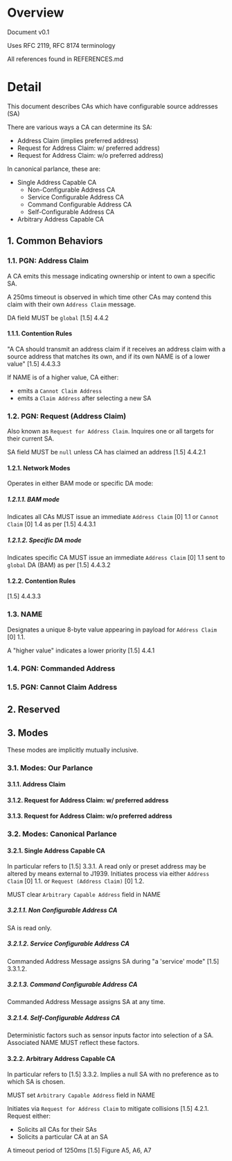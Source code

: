 # Overview

Document v0.1

Uses RFC 2119, RFC 8174 terminology

All references found in REFERENCES.md

# Detail

This document describes CAs which have configurable source addresses (SA)

There are various ways a CA can determine its SA:

* Address Claim (implies preferred address)
* Request for Address Claim: w/ preferred address)
* Request for Address Claim: w/o preferred address)

In canonical parlance, these are:

* Single Address Capable CA
    * Non-Configurable Address CA
    * Service Configurable Address CA
    * Command Configurable Address CA
    * Self-Configurable Address CA
* Arbitrary Address Capable CA

## 1. Common Behaviors

### 1.1. PGN: Address Claim

A CA emits this message indicating ownership or intent to own a specific SA.

A 250ms timeout is observed in which time other CAs may contend this claim with their
own `Address Claim` message.

DA field MUST be `global` [1.5] 4.4.2

#### 1.1.1. Contention Rules

"A CA should transmit an address claim if it receives an address claim with a source address that matches its own, and if its own NAME is of a lower value" [1.5] 4.4.3.3

If NAME is of a higher value, CA either:

* emits a `Cannot Claim Address`
* emits a `Claim Address` after selecting a new SA

### 1.2. PGN: Request (Address Claim)

Also known as `Request for Address Claim`.  Inquires one or all targets for their current SA.

SA field MUST be `null` unless CA has claimed an address [1.5] 4.4.2.1

#### 1.2.1. Network Modes

Operates in either BAM mode or specific DA mode:

##### 1.2.1.1. BAM mode

Indicates all CAs MUST issue an immediate `Address Claim` [0] 1.1 or `Cannot Claim` [0] 1.4
as per [1.5] 4.4.3.1

##### 1.2.1.2. Specific DA mode

Indicates specific CA MUST issue an immediate `Address Claim` [0] 1.1 sent to `global` DA (BAM)
as per [1.5] 4.4.3.2

#### 1.2.2. Contention Rules

[1.5] 4.4.3.3

### 1.3. NAME

Designates a unique 8-byte value appearing in payload for `Address Claim` [0] 1.1.

A "higher value" indicates a lower priority [1.5] 4.4.1

### 1.4. PGN: Commanded Address

### 1.5. PGN: Cannot Claim Address

## 2. Reserved

## 3. Modes

These modes are implicitly mutually inclusive.

### 3.1. Modes: Our Parlance

#### 3.1.1. Address Claim

#### 3.1.2. Request for Address Claim: w/ preferred address

#### 3.1.3. Request for Address Claim: w/o preferred address

### 3.2. Modes: Canonical Parlance

#### 3.2.1. Single Address Capable CA

In particular refers to [1.5] 3.3.1.
A read only or preset address may be altered by means external to J1939.
Initiates process via either `Address Claim` [0] 1.1. or `Request (Address Claim)` [0] 1.2.

MUST clear `Arbitrary Capable Address` field in NAME

##### 3.2.1.1. Non Configurable Address CA

SA is read only. 

##### 3.2.1.2. Service Configurable Address CA

Commanded Address Message assigns SA during "a 'service' mode" [1.5] 3.3.1.2.

##### 3.2.1.3. Command Configurable Address CA

Commanded Address Message assigns SA at any time.

##### 3.2.1.4. Self-Configurable Address CA

Deterministic factors such as sensor inputs factor into selection of a SA.
Associated NAME MUST reflect these factors.

#### 3.2.2. Arbitrary Address Capable CA

In particular refers to [1.5] 3.3.2.  Implies a null SA with no preference as to which SA is chosen.

MUST set `Arbitrary Capable Address` field in NAME

Initiates via `Request for Address Claim` to mitigate collisions [1.5] 4.2.1.  Request either:

* Solicits all CAs for their SAs
* Solicits a particular CA at an SA

A timeout period of 1250ms [1.5] Figure A5, A6, A7
